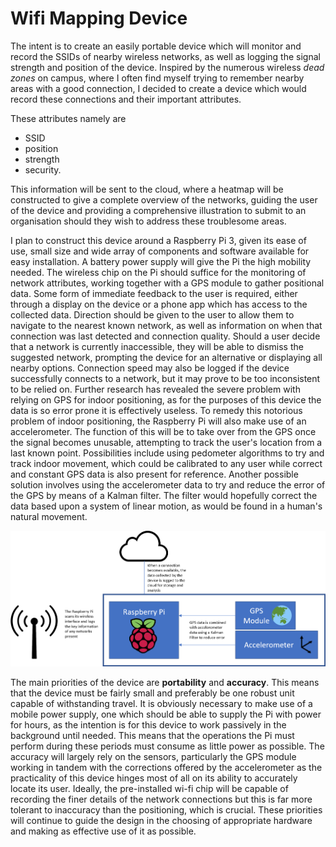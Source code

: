 # Wifi Mapping Device

The intent is to create an easily portable device which will monitor and record the SSIDs of nearby wireless networks, as well as logging the signal strength and position of the device. Inspired by the numerous wireless *dead zones* on campus, where I often find myself trying to remember nearby areas with a good connection, I decided to create a device which would record these connections and their important attributes.

These attributes namely are 
* SSID
* position
* strength
* security.

This information will be sent to the cloud, where a heatmap will be constructed to give a complete overview of the networks, guiding the user of the device and providing a comprehensive illustration to submit to an organisation should they wish to address these troublesome areas.

I plan to construct this device around a Raspberry Pi 3, given its ease of use, small size and wide array of components and software available for easy installation. A battery power supply will give the Pi the high mobility needed. The wireless chip on the Pi should suffice for the monitoring of network attributes, working together with a GPS module to gather positional data. Some form of immediate feedback to the user is required, either through a display on the device or a phone app which has access to the collected data. Direction should be given to the user to allow them to navigate to the nearest known network, as well as information on when that connection was last detected and connection quality. Should a user decide that a network is currently inaccessible, they will be able to dismiss the suggested network, prompting the device for an alternative or displaying all nearby options. Connection speed may also be logged if the device successfully connects to a network, but it may prove to be too inconsistent to be relied on.
Further research has revealed the severe problem with relying on GPS for indoor positioning, as for the purposes of this device the data is so error prone it is effectively useless. To remedy this notorious problem of indoor positioning, the Raspberry Pi will also make use of an accelerometer. The function of this will be to take over from the GPS once the signal becomes unusable, attempting to track the user's location from a last known point. Possibilities include using pedometer algorithms to try and track indoor movement, which could be calibrated to any user while correct and constant GPS data is also present for reference. Another possible solution involves using the accelerometer data to try and reduce the error of the GPS by means of a Kalman filter. The filter would hopefully correct the data based upon a system of linear motion, as would be found in a human's natural movement.

![concept design][concept_design]

The main priorities of the device are **portability** and **accuracy**. This means that the device must be fairly small and preferably be one robust unit capable of withstanding travel. It is obviously necessary to make use of a mobile power supply, one which should be able to supply the Pi with power for hours, as the intention is for this device to work passively in the background until needed. This means that the operations the Pi must perform during these periods must consume as little power as possible. The accuracy will largely rely on the sensors, particularly the GPS module working in tandem with the corrections offered by the accelerometer as the practicality of this device hinges most of all on its ability to accurately locate its user. Ideally, the pre-installed wi-fi chip will be capable of recording the finer details of the network connections but this is far more tolerant to inaccuracy than the positioning, which is crucial. These priorities will continue to guide the design in the choosing of appropriate hardware and making as effective use of it as possible.

[concept_design]: https://github.com/JackP2112/IoTSemester4Project/blob/master/concept_design.png "Concept Design"
